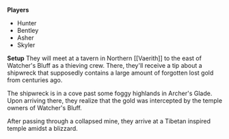 **Players**
- Hunter
- Bentley
- Asher
- Skyler

**Setup**
They will meet at a tavern in Northern [[Vaerith]] to the east of Watcher's Bluff as a thieving crew. There, they'll receive a tip about a shipwreck that supposedly contains a large amount of forgotten lost gold from centuries ago. 

The shipwreck is in a cove past some foggy highlands in Archer's Glade. Upon arriving there, they realize that the gold was intercepted by the temple owners of Watcher's Bluff.

After passing through a collapsed mine, they arrive at a Tibetan inspired temple amidst a blizzard.
 